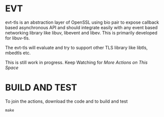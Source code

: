 # EVT
evt-tls is an abstraction layer of OpenSSL using bio pair to expose callback based asynchronous API and should integrate easily with any event based networking library like libuv, libevent and libev. This is primarily developed for libuv-tls.

The evt-tls will evaluate and try to support other TLS library like libtls, mbedtls etc.

This is still work in progress. 
Keep Watching for *More Actions on This Space*

# BUILD AND TEST
To join the actions, download the code and to build and test

`make`
